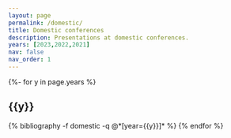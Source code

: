 ```yaml
---
layout: page
permalink: /domestic/
title: Domestic conferences
description: Presentations at domestic conferences.
years: [2023,2022,2021]
nav: false
nav_order: 1
---
```

<!-- _pages/domestic.md -->
<div class="publications">

{%- for y in page.years %}
  <h2 class="year">{{y}}</h2>
  {% bibliography -f domestic -q @*[year={{y}}]* %}
{% endfor %}

</div>
